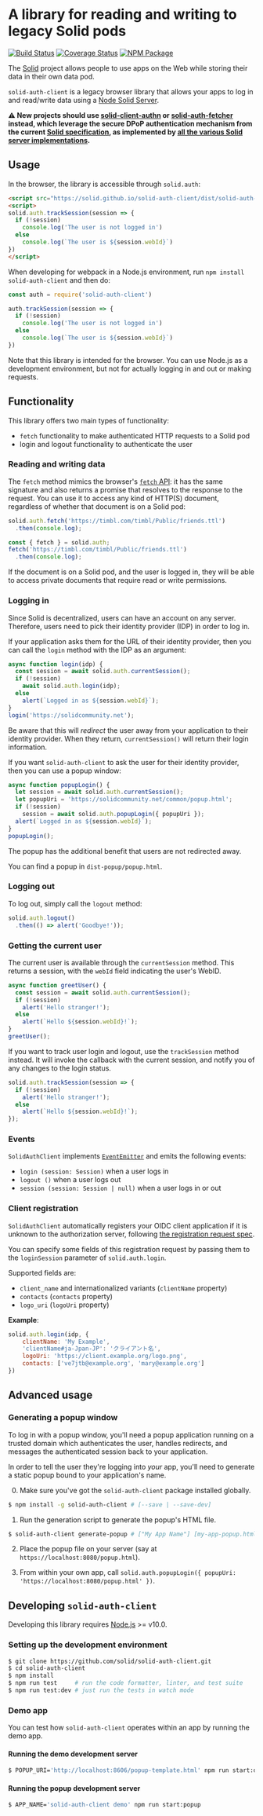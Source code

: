 # A library for reading and writing to legacy Solid pods

[![Build Status](https://travis-ci.org/solid/solid-auth-client.svg?branch=master)](https://travis-ci.org/solid/solid-auth-client)
[![Coverage Status](https://coveralls.io/repos/github/solid/solid-auth-client/badge.svg?branch=master)](https://coveralls.io/github/solid/solid-auth-client?branch=master)
[![NPM Package](https://img.shields.io/npm/v/solid-auth-client.svg)](https://www.npmjs.com/package/solid-auth-client)

The [Solid](https://solidproject.org/) project
allows people to use apps on the Web
while storing their data in their own data pod.

`solid-auth-client` is a legacy browser library
that allows your apps to log in and read/write data using
a [Node Solid Server](https://github.com/solid/node-solid-server/).

**⚠️ New projects should use [solid-client-authn](https://github.com/inrupt/solid-client-authn-js)
or [solid-auth-fetcher](https://github.com/solid/solid-auth-fetcher) instead,
which leverage the secure DPoP authentication mechanism
from the current [Solid specification](https://solid.github.io/authentication-panel/solid-oidc/),
as implemented by [all the various Solid server implementations](https://github.com/solid/test-suite).**

## Usage
In the browser, the library is accessible through `solid.auth`:
```html
<script src="https://solid.github.io/solid-auth-client/dist/solid-auth-client.bundle.js"></script>
<script>
solid.auth.trackSession(session => {
  if (!session)
    console.log('The user is not logged in')
  else
    console.log(`The user is ${session.webId}`)
})
</script>
```

When developing for webpack in a Node.js environment,
run `npm install solid-auth-client` and then do:

```javascript
const auth = require('solid-auth-client')

auth.trackSession(session => {
  if (!session)
    console.log('The user is not logged in')
  else
    console.log(`The user is ${session.webId}`)
})
```

Note that this library is intended for the browser.
You can use Node.js as a development environment,
but not for actually logging in and out or making requests.

## Functionality
This library offers two main types of functionality:
- `fetch` functionality to make authenticated HTTP requests to a Solid pod
- login and logout functionality to authenticate the user

### Reading and writing data
The `fetch` method mimics
the browser's [`fetch` API]((https://fetch.spec.whatwg.org/)): 
it has the same signature and also returns a promise that resolves to the response to the request.
You can use it to access any kind of HTTP(S) document,
regardless of whether that document is on a Solid pod:

```javascript
solid.auth.fetch('https://timbl.com/timbl/Public/friends.ttl')
  .then(console.log);
```

```javascript
const { fetch } = solid.auth;
fetch('https://timbl.com/timbl/Public/friends.ttl')
  .then(console.log);
```

If the document is on a Solid pod,
and the user is logged in,
they will be able to access private documents
that require read or write permissions.

### Logging in
Since Solid is decentralized,
users can have an account on any server.
Therefore, users need to pick their identity provider (IDP)
in order to log in.

If your application asks them
for the URL of their identity provider,
then you can call the `login` method with the IDP as an argument:
```javascript
async function login(idp) {
  const session = await solid.auth.currentSession();
  if (!session)
    await solid.auth.login(idp);
  else
    alert(`Logged in as ${session.webId}`);
}
login('https://solidcommunity.net');
```
Be aware that this will _redirect_ the user away from your application
to their identity provider.
When they return, `currentSession()` will return their login information.

If you want `solid-auth-client` to ask the user for their identity provider,
then you can use a popup window:
```javascript
async function popupLogin() {
  let session = await solid.auth.currentSession();
  let popupUri = 'https://solidcommunity.net/common/popup.html';
  if (!session)
    session = await solid.auth.popupLogin({ popupUri });
  alert(`Logged in as ${session.webId}`);
}
popupLogin();
```
The popup has the additional benefit
that users are not redirected away.

You can find a popup in `dist-popup/popup.html`.

### Logging out
To log out, simply call the `logout` method:
```javascript
solid.auth.logout()
  .then(() => alert('Goodbye!'));
```

### Getting the current user
The current user is available through the `currentSession` method.
This returns a session, with the `webId` field indicating the user's WebID.

```javascript
async function greetUser() {
  const session = await solid.auth.currentSession();
  if (!session)
    alert('Hello stranger!');
  else
    alert(`Hello ${session.webId}!`);
}
greetUser();
```

If you want to track user login and logout,
use the `trackSession` method instead.
It will invoke the callback with the current session,
and notify you of any changes to the login status.

```javascript
solid.auth.trackSession(session => {
  if (!session)
    alert('Hello stranger!');
  else
    alert(`Hello ${session.webId}!`);
});
```

### Events

`SolidAuthClient` implements [`EventEmitter`](https://nodejs.org/api/events.html)
and emits the following events:
- `login (session: Session)` when a user logs in
- `logout ()` when a user logs out
- `session (session: Session | null)` when a user logs in or out

### Client registration

`SolidAuthClient` automatically registers your OIDC client application if it is
unknown to the authorization server, following
[the registration request spec](https://openid.net/specs/openid-connect-registration-1_0.html#RegistrationRequest).

You can specify some fields of this registration request by passing them to the
`loginSession` parameter of `solid.auth.login`.

Supported fields are:

*  `client_name` and internationalized variants (`clientName` property)
* `contacts` (`contacts` property)
* `logo_uri` (`logoUri` property)

**Example**:

```js
solid.auth.login(idp, {
    clientName: 'My Example',
    'clientName#ja-Jpan-JP': 'クライアント名',
    logoUri: 'https://client.example.org/logo.png',
    contacts: ['ve7jtb@example.org', 'mary@example.org']
})
````

## Advanced usage

### Generating a popup window
To log in with a popup window, you'll need a popup application running on a
trusted domain which authenticates the user, handles redirects, and messages
the authenticated session back to your application.

In order to tell the user they're logging into *your* app, you'll need to
generate a static popup bound to your application's name.

0. Make sure you've got the `solid-auth-client` package installed globally.
```sh
$ npm install -g solid-auth-client # [--save | --save-dev]
```

1. Run the generation script to generate the popup's HTML file.
```sh
$ solid-auth-client generate-popup # ["My App Name"] [my-app-popup.html]
```

2. Place the popup file on your server (say at `https://localhost:8080/popup.html`).

3. From within your own app, call `solid.auth.popupLogin({ popupUri: 'https://localhost:8080/popup.html' })`.


## Developing `solid-auth-client`
Developing this library requires [Node.js](https://nodejs.org/en/) >= v10.0.

### Setting up the development environment

```sh
$ git clone https://github.com/solid/solid-auth-client.git
$ cd solid-auth-client
$ npm install
$ npm run test     # run the code formatter, linter, and test suite
$ npm run test:dev # just run the tests in watch mode
```

### Demo app

You can test how `solid-auth-client` operates within an app by running the demo app.

#### Running the demo development server

```sh
$ POPUP_URI='http://localhost:8606/popup-template.html' npm run start:demo
```

#### Running the popup development server

```sh
$ APP_NAME='solid-auth-client demo' npm run start:popup
```
